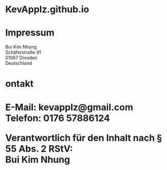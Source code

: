 # KevApplz.github.io
<!DOCTYPE html>
<html lang="de">
<head>
  <meta charset="UTF-8">
  
</head>
<body>
  <h1>Impressum</h1>
  <p>Bui Kim Nhung<br>
  Schäferstraße 91<br>
  01067 Dresden<br>
  Deutschland</p>
<h1> ontakt<h1>
  <p>E-Mail: kevapplz@gmail.com <br>
    Telefon: 0176 57886124</p>

  <p><strong>Verantwortlich für den Inhalt nach § 55 Abs. 2 RStV:</strong><br>
  Bui Kim Nhung<br>
  </p>
</body>
</html>
